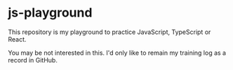 # js-playground

This repository is my playground to practice JavaScript, TypeScript or React.

You may be not interested in this.
I'd only like to remain my training log as a record in GitHub.
